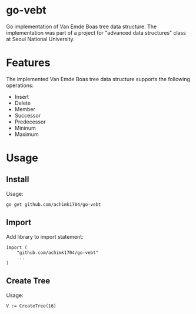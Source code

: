 go-vebt
=======

Go implementation of Van Emde Boas tree data structure. The implementation was part of a project for "advanced data structures" class at Seoul National University.

# Features
The implemented Van Emde Boas tree data structure supports the following operations:

* Insert
* Delete
* Member
* Successor
* Predecessor
* Mininum
* Maximum

# Usage

## Install
Usage:
```
go get github.com/achimk1704/go-vebt
```

## Import
Add library to import statement:
```
import (	
	"github.com/achimk1704/go-vebt"
	...
)
```

## Create Tree
Usage:
```
V := CreateTree(16)
```

